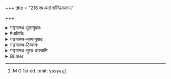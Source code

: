 +++
title = "216 श्व-वतां शौण्डिकानाम्"

+++

<details><summary>गङ्गानथ-मूलानुवादः</summary>

Nor of dog-keepers, or of wine-sellers or of the clothes-washer, or of the dyer, or of the bard, or of the man in whose house there is a paramour.—(210)
</details>

<details><summary>मेधातिथिः</summary>

आखेटकाद्यर्थं ये शुनो बिभ्रति ते **श्ववन्तः** । **शौण्डिका** मद्यव्यसनिनस् तत्पण्यजीविनो वा । **चैलं** वस्त्रं तन् **निर्णेनक्ति** प्रक्षालयति । कारुकनामधेयम् एतत् । **रजको** वाससां नीलादिरागकारकः । **नृशंसो** नॄण् मनुष्याञ् छंसति स्तौति यो लोके बन्दीति प्रसिद्धः । अथ वा निर्दयो **नृशंसः** । **उपपतिर्** जारो भार्याया गृहे जारो यस्य[^२६७] वर्तते ॥ ४.२१६ ॥


[^२६७]:
     M G 1st ed. omit: yasya
</details>

<details><summary>गङ्गानथ-भाष्यानुवादः</summary>

Those who keep dogs for hunting purposes are called ‘*dog-keepers*.’

‘*Wine-sellers*,’—those who deal in wines; or those who make a living in wine-shops.

‘*Clothes-washer*,’—he who washes and cleans clothes; another name for them is ‘*Kāruka*.’

‘*Dyer*’—one who dyes clothes in blue and other colours.

‘*Nṛśaṃsa*’—is one who sings the praises of men, known as the ‘*bandī*,’ ‘*bard*.’ Or, it may stand for the *pitiless man*.

He in whose house there lives the paramour of his wife.—(216)
</details>

<details><summary>गङ्गानथ-टिप्पन्यः</summary>

‘*Nṛśaṃsa*’—‘cruel person’ (Medhātithi, Govindarāja and Kullūka);—‘a
bard’ (Nārāyaṇa and Rāghavānanda, also suggested by Medhātithi).

This verse is quoted in *Mitākṣarā* (on 3.290);—in *Madanapārijāta* (p.
945),—and in *Vīramitrodaya* (Āhnika, p. 496), which adds the
following—‘*Śvavān*’ is one who keeps dogs for
hunting-purposes,—‘*Śauṇḍika*’ is the liquor-seller,—‘*Celanirṇejaka*’
is one who lives by washing clothes,—‘*rajaka*’ is the
cloth-dyer,—‘*nṛśaṃsa*’ is one devoid of pity—and the man in whose house
a recognised paramour lives;—in *Hemādri* (Śrāddha, p. 774);—and in
*Prāyaścittaviveka* (p. 251), which explains ‘*Śvavān*’ as ‘one who
keeps dogs for hunting purposes’ and remarks that ‘*Śauṇḍika*’ and the
other terms stand for the twice-born person who follows these
professions.
</details>

<details><summary>गङ्गानथ-तुल्य-वाक्यानि</summary>

*Vaśiṣṭha* (14.3, 6).—‘The miser, the initiated, the imprisoned, the
diseased, the Soma-seller, the carpenter, the dyer, the wine-seller, the
spy, the usurer, the dealer in leather, the Śūdra, the weapon-wielder,
the paramour, the person who permits a paramour, who burns houses, he
who kills for the sake of other people eating the meat. The gods eat not
the food of the dog-keeper, nor of the man who has a Śūdra wife, nor of
the man controlled by his wife, nor of one who permits a paramour in the
house.’

*Vyāsa* (3.51).—‘The actor, the wine-seller, the intoxicated, the
apostate and those who have neglected their vows.’

*Gautama* (17.18).—(See above.)

*Viṣṇu* (51.16-16).—‘One who makes a living by dogs, the wine-seller,
the oilsman, the clothes-washer, the woman in her courses, and of the
man who has a paramour in the house of his wife.’

*Yājñavalkya* (1.163, 164).—(See above.)
</details>

<details><summary>Bühler</summary>

216	By trainers of hunting dogs, publicans, a washerman, a dyer, a pitiless (man), and a man in whose house (lives) a paramour (of his wife),
</details>
